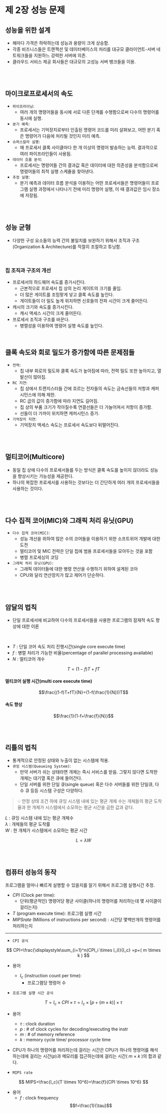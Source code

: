 # 제 2장 성능 문제

## 성능을 위한 설계

- 해마다 가격은 하락하는데 성능과 용량이 크게 상승함.
- 각종 비즈니스들은 트랜잭션 및 데이터베이스의 처리를 대규모 클라이언트-서버 네트워크들을 지원하느 강력한 서버에 의존.
- 클라우드 서비스 제공 회사들은 대규모의 고성능 서버 뱅크들을 이용.

<br/>
<br/>

## 마이크로프로세서의 속도

- `파이프라이닝`:
  - 여러 개의 명령어들을 동시에 서로 다른 단계를 수행함으로써 다수의 명령어를 동시에 실행.
- `분기 예측`:
  - 프로세서는 기억장치로부터 인출된 명령어 코드를 미리 살펴보고, 어떤 분기 혹은 명령어가 다음에 처리될 것인지 미리 예측.
- `슈퍼스칼라 실행`:
  - 매 프로세서 클록 사이클마다 한 개 이상의 명령어 발송하는 능력. 결과적으로 여러 파이프라인들이 사용됨.
- `데이터 흐름 분석`:
  - 프로세서는 명령어들 간의 결과값 혹은 데이터에 대한 의존성을 분석함으로써 명령어들의 최적 실행 스케쥴을 찾아낸다.
- `추정 실행`:
  - 분기 예측과 데이터 흐름 분석을 이용하는 어떤 프로세서들은 명령어들이 프로그램 실행 과정에서 나타나기 전에 미리 명령어 실행, 이 때 결과값은 임시 장소에 저장됨.

<br/>
<br/>

## 성능 균형

- 다양한 구성 요소들의 능력 간의 불일치를 보완하기 위해서 조직과 구조(Organization & Architecture)를 적절히 조절하고 튜닝함.

<br/>

### 칩 조직과 구조의 개선

- 프로세서의 하드웨어 속도를 증가시킨다.
  - 근본적으로 프로세서 칩 상의 논리 게이트의 크기를 줄임.
  - 더 많은 게이트를 조밈랗게 넣고 클록 속도를 높인다.
  - 게이트들이 더 밀도 높게 위치하면 신호들의 전파 시간이 크게 줄어든다.
- 캐시의 크기와 속도를 증가시킨다.
  - 캐시 액세스 시간이 크게 줄어든다.
- 프로세서 조직과 구조를 바꾼다.
  - 병렬성을 이용하여 명령어 실행 속도를 높인다. 

<br/>

## 클록 속도와 회로 밀도가 증가함에 따른 문제점들

- `전력`:
  - 칩 내부 회로의 밀도와 클록 속도가 높아짐에 따라, 전력 밀도 또한 높아지고, 열 발산이 많아짐.
- `RC 지연`:
  - 칩 상에서 트랜지스터들 간에 흐르는 전자들의 속도는 금속선들의 저항과 캐퍼시턴스에 의해 제한.
  - RC 곱의 값이 증가함에 따라 지연도 길어짐.
  - 칩 상의 부품 크기가 작아질수록 연결선들은 더 가늘어져서 저항이 증가함.
  - 선들이 더 가까이 위치하면 캐퍼시턴스 증가.
- `기억장치 지연`:
  - 기억장치 액세스 속도는 프로세서 속도보다 뒤떨어진다.
 
<br/>
<br/>

## 멀티코어(Multicore)

- 동일 칩 상에 다수의 프로세서들를 두는 방식은 클록 속도를 높이지 않더라도 성능을 향상시키는 가능성을 제공한다.
- 하나의 복잡한 프로세서를 사용하는 것보다는 더 간단하게 여러 개의 프로세서들을 사용하는 것이다.

<br/>
<br/>

## 다수 집적 코어(MIC)와 그래픽 처리 유닛(GPU)

- `다수 집적 코어(MIC)`:
  - 성능 개선을 위하여 많은 수의 코어들을 이용하기 위한 소프트위어 개발에 대한 도전
  - 멀티코어 및 MIC 전략은 단일 칩에 범용 프로세서들을 모아두는 것을 포함
  - 병렬 프로세싱의 코딩
- `그래픽 처리 유닛(GPU)`:
  - 그래픽 데이터들에 대한 병령 연산을 수행하기 위하여 설계된 코아
  - CPU와 달리 연산장치가 많고 제어가 단순하다.

<br/>
<br/>

## 암달의 법칙

- 단일 프로세서에 비교하여 다수의 프로세서들을 사용한 프로그램의 잠재적 속도 향상에 대한 이론
<br/>

- $T$ : 단일 코어 속도 처리 진행시간(single core execute time)
- $f$ : 병렬 처리가 가능한 비율(percentage of parallel processing available)
- $N$ : 멀티코어 개수

$$T=(1-f)T+fT$$

#### 멀티코어 실행 시간(multi core execute time)

$$\frac{(1-f)T+fT}{N}=(1-f(\frac{1}{N}))T$$

#### 속도 향상

$$\frac{1}{1-f+\frac{f}{N}}$$

<br/>
<br/>

## 리틀의 법칙

- 통계적으로 안정된 상태와 누출이 없는 시스템에 적용.
- `큐잉 시스템(Queueing System)`:
  - 만약 서버가 쉬는 상태라면 개체는 즉시 서비스를 받음. 그렇지 않다면 도착한 개체는 대기열 혹은 큐에 들어간다.
  - 단일 서버를 위한 단일 큐(single queue) 혹은 다수 서버들를 위한 단일큐, 다수 큐 등등 시스템 구성은 다양하다.

>💡 안정 상태 조건 하에 큐잉 시스템 내에 있는 평균 개체 수는 개체들의 평균 도착율과 한 개체가 시스템에서 소모하는 평균 시간을 곱한 값과 같다. 

$L$ : 큐잉 시스템 내에 있는 평균 개체수<br/>
$\lambda$ : 개체들의 평균 도착률<br/>
$W$ : 한 개체가 시스템에서 소모하는 평균 시간<br/>

$$L=\lambda W$$

<br/>
<br/>

## 컴퓨터 성능의 동작

프로그램을 얼마나 빠르게 실행할 수 있을지를 알기 위해서 프로그램 실행시간 추정.
<br/>
 
- $CPI$ (Clock per time):
  - 단위(평균적인) 명령어당 평균 사이클(하나의 명령어를 처리하는데 몇 사이클이 걸리는지)
- $T$ (program execute time): 프로그램 실행 시간
- $MIPS rate$ (Millions of instructions per second) : 시간당 몇백만개의 명령어를 처리하는지

---

- `CPI 공식`
  
$$
  CPI=\frac{\displaystyle\sum_{i=1}^n(CPI_i \times I_i)}{I_c}
     =p+( m \times k )
$$

- 용어
  - $I_c$ (instruction count per time):
    - 프로그램당 명령어 수



- `프로그램 실행 시간 공식`

$$
  T=I_c \times CPI \times \tau =I_c \times [ p+( m \times k ) ] \times \tau
$$

- 용어
  - $\tau$ : clock duration
  - $p$ : # of clock cycles for decoding/executing the instr
  - $m$ : # of memory reference
  - $k$ : memory cycle time/ processor cycle time
- CPU가 하나의 명령어를 처리하는데 걸리는 시간은 CPU가 하나의 명령어를 해석하는데에 걸리는 시간($p$)과 메모리를 접근하는데에 걸리는 시간( $m$ $\times$ $k$ )의 합과 같다.

- `MIPS rate`
  
$$
  MIPS=\frac{I_c}{T \times 10^6}=\frac{f}{CPI \times 10^6}
$$

- 용어
  - $f$ : clock frequency
 $$f=\frac{1}{\tau}$$
    
    
